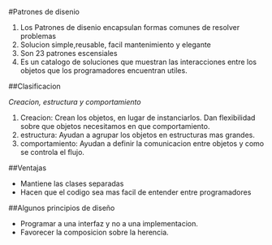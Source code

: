 #Patrones de disenio

1. Los Patrones de disenio encapsulan formas comunes de resolver problemas
2. Solucion simple,reusable, facil mantenimiento y elegante
3. Son 23 patrones escensiales
4. Es un catalogo de soluciones que muestran las interacciones entre los objetos que los programadores encuentran utiles.


##Clasificacion

 *Creacion, estructura y comportamiento*
 1. Creacion: Crean los objetos, en lugar de instanciarlos. Dan flexibilidad sobre que objetos necesitamos en que comportamiento.
 2. estructura: Ayudan a agrupar los objetos en estructuras mas grandes.
 3. comportamiento: Ayudan a definir la comunicacion entre objetos y como se controla el flujo.


##Ventajas

* Mantiene las clases separadas
*  Hacen que el codigo sea mas facil de entender entre programadores


##Algunos principios de diseño

* Programar a una interfaz y no a una implementacion.
* Favorecer la composicion sobre la herencia.

